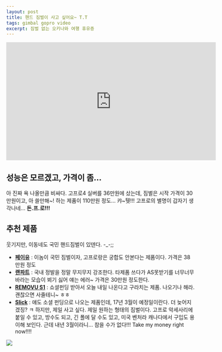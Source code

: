 ```yaml
--- 
layout: post  
title: 핸드 짐벌이 사고 싶어요~ T.T    
tags: gimbal gopro video      
excerpt: 짐벌 없는 오키나와 여행 휴유증           
---  
```


<iframe width="560" height="315" src="https://www.youtube.com/embed/FUH29EaZBlk" frameborder="0" allowfullscreen></iframe>
  
## 성능은 모르겠고, 가격이 좀...  
  
아 진짜 욕 나올만큼 비싸다. 고프로4 실버를 36만원에 샀는데, 짐벌은 시작 가격이 30만원이고, 아 쓸만해~! 하는 제품이 110만원 정도... 캬~퉷!!! 고프로의 별명이 갑자기 생각나네... **돈.프.로!!!**  
  
  
  
## 추천 제품  
  
웃기지만, 이동네도 국민 핸드짐벌이 있덴다. -_-;;  

- **[페이유](http://item2.gmarket.co.kr/Item/detailview/Item.aspx?goodscode=755400028&GoodsSale=Y&jaehuid=200001169&NaPm=ct%3Dirhxmrco%7Cci%3Dfa6ff209a9e3fef2a70e6cf45d0f1f82b35d217d%7Ctr%3Dsls%7Csn%3D24%7Chk%3De615aaff21d66afde179ba83914b26b687de4662)** : 이놈이 국민 짐벌이자, 고프로랑은 궁합도 안본다는 제품이다. 가격은 38만원 정도  
- **[랜파트](http://eggbread.kr/220259783464)** : 국내 정발을 정말 무지무지 강조한다. 타제품 쓰다가 AS못받기를 너무너무 바라는 모습이 뵈기 싫어 얘는 에러~ 가격은 30만원 정도한다.  
- **[REMOVU S1](http://blog.naver.com/lava8097/220734591002)** : 쇼셜펀딩 받아서 오늘 내일 나온다고 구라치는 제품. 나오기나 해라. 괜찮으면 사줄테니~ ㅎㅎ  
- **[Slick](http://www.slick.video/)** : 얘도 소셜 펀딩으로 나오는 제품인데, 17년 3월이 예정일이란다. 더 늦어지겠징? ㅋ 하지만, 제일 사고 싶다. 제일 원하는 형태의 짐벌이다. 고프로 악세사리에 붙일 수 있고, 방수도 되고, 긴 폴에 달 수도 있고, 미국 벤처라 캐나다에서 구입도 용이해 보인다. 근데 내년 3월이라니... 참을 수가 없다!!! Take my money right now!!!!  
  
![](https://static1.squarespace.com/static/572281e97c65e41be3fe4629/572a7214b654f90fe9b4854d/578577c2f7e0abc825ccd533/1468364762987/unspecified-5.jpg?format=2500w)
